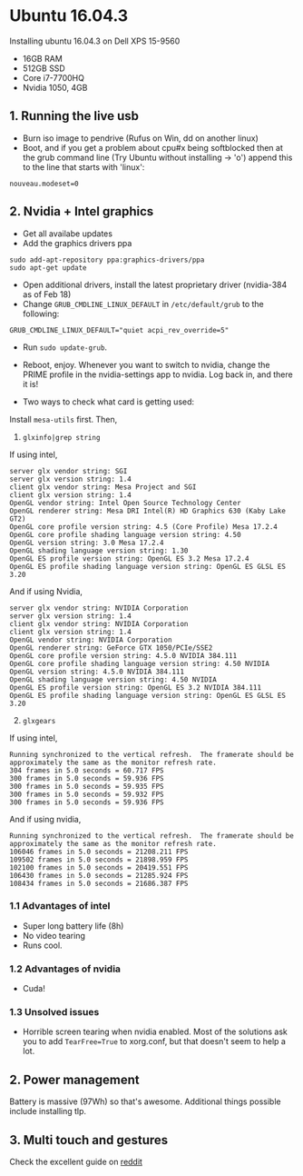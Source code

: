 # Ubuntu 16.04.3

Installing ubuntu 16.04.3 on Dell XPS 15-9560

* 16GB RAM
* 512GB SSD
* Core i7-7700HQ
* Nvidia 1050, 4GB

## 1. Running the live usb

* Burn iso image to pendrive (Rufus on Win, dd on another linux)
* Boot, and if you get a problem about cpu#x being softblocked then at the grub command line (Try Ubuntu without installing -> 'o')
append this to the line that starts with 'linux':

```
nouveau.modeset=0
```

## 2. Nvidia + Intel graphics

* Get all availabe updates
* Add the graphics drivers ppa
```
sudo add-apt-repository ppa:graphics-drivers/ppa
sudo apt-get update
```
* Open additional drivers, install the latest proprietary driver (nvidia-384 as of Feb 18)
* Change `GRUB_CMDLINE_LINUX_DEFAULT` in `/etc/default/grub` to the following:
```
GRUB_CMDLINE_LINUX_DEFAULT="quiet acpi_rev_override=5"

```
* Run `sudo update-grub`.
* Reboot, enjoy. Whenever you want to switch to nvidia, change the PRIME profile in the nvidia-settings app to nvidia.
Log back in, and there it is!

* Two ways to check what card is getting used:

Install `mesa-utils` first. Then,

1. `glxinfo|grep string`
 
If using intel,
```
server glx vendor string: SGI
server glx version string: 1.4
client glx vendor string: Mesa Project and SGI
client glx version string: 1.4
OpenGL vendor string: Intel Open Source Technology Center
OpenGL renderer string: Mesa DRI Intel(R) HD Graphics 630 (Kaby Lake GT2) 
OpenGL core profile version string: 4.5 (Core Profile) Mesa 17.2.4
OpenGL core profile shading language version string: 4.50
OpenGL version string: 3.0 Mesa 17.2.4
OpenGL shading language version string: 1.30
OpenGL ES profile version string: OpenGL ES 3.2 Mesa 17.2.4
OpenGL ES profile shading language version string: OpenGL ES GLSL ES 3.20
```

And if using Nvidia,
```
server glx vendor string: NVIDIA Corporation
server glx version string: 1.4
client glx vendor string: NVIDIA Corporation
client glx version string: 1.4
OpenGL vendor string: NVIDIA Corporation
OpenGL renderer string: GeForce GTX 1050/PCIe/SSE2
OpenGL core profile version string: 4.5.0 NVIDIA 384.111
OpenGL core profile shading language version string: 4.50 NVIDIA
OpenGL version string: 4.5.0 NVIDIA 384.111
OpenGL shading language version string: 4.50 NVIDIA
OpenGL ES profile version string: OpenGL ES 3.2 NVIDIA 384.111
OpenGL ES profile shading language version string: OpenGL ES GLSL ES 3.20
```

2. `glxgears`

If using intel,
```
Running synchronized to the vertical refresh.  The framerate should be
approximately the same as the monitor refresh rate.
304 frames in 5.0 seconds = 60.717 FPS
300 frames in 5.0 seconds = 59.936 FPS
300 frames in 5.0 seconds = 59.935 FPS
300 frames in 5.0 seconds = 59.932 FPS
300 frames in 5.0 seconds = 59.936 FPS
```

And if using nvidia,
```
Running synchronized to the vertical refresh.  The framerate should be
approximately the same as the monitor refresh rate.
106046 frames in 5.0 seconds = 21208.211 FPS
109502 frames in 5.0 seconds = 21898.959 FPS
102100 frames in 5.0 seconds = 20419.551 FPS
106430 frames in 5.0 seconds = 21285.924 FPS
108434 frames in 5.0 seconds = 21686.387 FPS
```

### 1.1 Advantages of intel
* Super long battery life (8h)
* No video tearing
* Runs cool.

### 1.2 Advantages of nvidia
* Cuda!

### 1.3 Unsolved issues
* Horrible screen tearing when nvidia enabled. Most of the solutions ask you to add `TearFree=True` to xorg.conf, but that doesn't seem to help a lot.

## 2. Power management

Battery is massive (97Wh) so that's awesome. Additional things possible include installing tlp.

## 3. Multi touch and gestures

Check the excellent guide on [reddit](https://www.reddit.com/r/Dell/comments/646y0t/xps_9560_setting_up_multitouch_gestures_with/)
